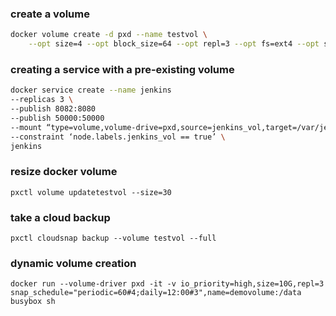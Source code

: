 ### create a volume
```bash
docker volume create -d pxd --name testvol \
    --opt size=4 --opt block_size=64 --opt repl=3 --opt fs=ext4 --opt shared=true
```

### creating a service with a pre-existing volume
```bash
docker service create --name jenkins
--replicas 3 \
--publish 8082:8080
--publish 50000:50000
--mount “type=volume,volume-drive=pxd,source=jenkins_vol,target=/var/jenkins_home” \
--constraint ‘node.labels.jenkins_vol == true’ \
jenkins
```

### resize docker volume
`pxctl volume updatetestvol --size=30`

### take a cloud backup
`pxctl cloudsnap backup --volume testvol --full`

### dynamic volume creation
`docker run --volume-driver pxd -it -v io_priority=high,size=10G,repl=3 snap_schedule="periodic=60#4;daily=12:00#3",name=demovolume:/data busybox sh`